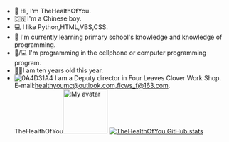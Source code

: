 - 👋 Hi, I’m TheHealthOfYou.
- 🇨🇳 I'm a Chinese boy.
- 💻 I like Python,HTML,VBS,CSS.
- 🌱 I'm currently learning primary school's knowledge and knowledge of programming.
- 📱/💻 I'm programming in the cellphone or computer programming program.
- 👦🏻I am ten years old this year.
- ![0A4D31A4](https://user-images.githubusercontent.com/103227656/184528741-aaa8d0d2-2710-490f-a690-2ed85f999e01.png)
I am a Deputy director in Four Leaves Clover Work Shop.<br/>
E-mail:healthyoumc@outlook.com,flcws_f@163.com.<br/>
TheHealthOfYou<img alt="My avatar" src="https://avatars.githubusercontent.com/u/103227656?v=4" width=100 heght=100/>
[![TheHealthOfYou GitHub stats](https://github-readme-stats.vercel.app/api?username=TheHealthOfYou)](https://github.com/anuraghazra/github-readme-stats)
<!---
TheHealthOfYou/TheHealthOfYou is a ✨ special ✨ repository because its `README.md` (this file) appears on your GitHub profile.
You can click the Preview link to take a look at your changes.
--->
